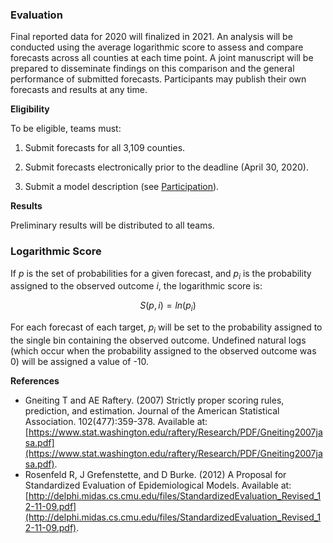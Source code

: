 ### Evaluation

Final reported data for 2020 will finalized in 2021. An analysis will be conducted using the average logarithmic score to assess and compare forecasts across all counties at each time point. A joint manuscript will be prepared to disseminate findings on this comparison and the general performance of submitted forecasts. Participants may publish their own forecasts and results at any time.

**Eligibility**

To be eligible, teams must:

1.	Submit forecasts for all 3,109 counties.

2.	Submit forecasts electronically prior to the deadline (April 30, 2020).

3.	Submit a model description (see [Participation](Participation.md)).

**Results**

Preliminary results will be distributed to all teams. 

### Logarithmic Score

If $p$ is the set of probabilities for a given forecast, and $p_i$ is the probability assigned to the observed outcome $i$, the logarithmic score is:

$$S(p, i) = ln(p_i)$$

For each forecast of each target, $p_i$ will be set to the probability assigned to the single bin containing the observed outcome. Undefined natural logs (which occur when the probability assigned to the observed outcome was 0) will be assigned a value of -10.

**References**

*	Gneiting T and AE Raftery. (2007) Strictly proper scoring rules, prediction, and estimation. Journal of the American Statistical Association. 102(477):359-378. Available at: [https://www.stat.washington.edu/raftery/Research/PDF/Gneiting2007jasa.pdf](https://www.stat.washington.edu/raftery/Research/PDF/Gneiting2007jasa.pdf).
*	Rosenfeld R, J Grefenstette, and D Burke. (2012) A Proposal for Standardized Evaluation of Epidemiological Models. Available at: [http://delphi.midas.cs.cmu.edu/files/StandardizedEvaluation_Revised_12-11-09.pdf](http://delphi.midas.cs.cmu.edu/files/StandardizedEvaluation_Revised_12-11-09.pdf).
